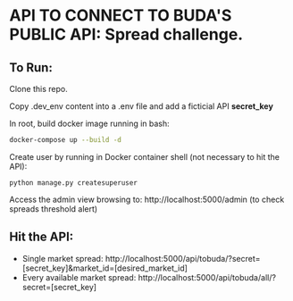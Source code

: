 # API TO CONNECT TO BUDA'S PUBLIC API: Spread challenge.

## To Run:

Clone this repo.

Copy .dev_env content into a .env file and add a ficticial API **secret_key**

In root, build docker image running in bash:

```bash
docker-compose up --build -d
```

Create user by running in Docker container shell (not necessary to hit the API):

```docker
python manage.py createsuperuser
```

Access the admin view browsing to: http://localhost:5000/admin (to check spreads threshold alert)

## Hit the API:

- Single market spread:
  http://localhost:5000/api/tobuda/?secret=[secret_key]&market_id=[desired_market_id]
- Every available market spread:
  http://localhost:5000/api/tobuda/all/?secret=[secret_key]
